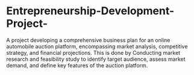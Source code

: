 # Entrepreneurship-Development-Project-
A project developing a comprehensive business plan for an online automobile auction platform, encompassing market analysis, competitive strategy, and financial projections. This is done by Conducting market research and feasibility study to identify target audience, assess market demand, and define key features of the auction platform.
